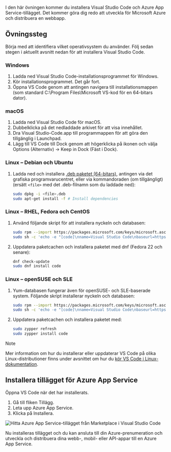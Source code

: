 I den här övningen kommer du installera Visual Studio Code och Azure App Service-tillägget. Det kommer göra dig redo att utveckla för Microsoft Azure och distribuera en webbapp.

## <a name="exercise-steps"></a>Övningssteg

Börja med att identifiera vilket operativsystem du använder. Följ sedan stegen i aktuellt avsnitt nedan för att installera Visual Studio Code.

### <a name="windows"></a>Windows

1. Ladda ned Visual Studio Code-installationsprogrammet för Windows.
2. Kör installationsprogrammet. Det går fort.
3. Öppna VS Code genom att antingen navigera till installationsmappen (som standard C:\Program Files\Microsoft VS-kod för en 64-bitars dator).

### <a name="macos"></a>macOS

1. Ladda ned Visual Studio Code för macOS.
2. Dubbelklicka på det nedladdade arkivet för att visa innehållet.
3. Dra Visual Studio-Code.app till programmappen för att göra den tillgänglig i Launchpad.
4. Lägg till VS Code till Dock genom att högerklicka på ikonen och välja Options (Alternativ) -> Keep in Dock (Fäst i Dock).

### <a name="linux--debian-and-ubuntu"></a>Linux – Debian och Ubuntu

1. Ladda ned och installera [.deb paketet (64-bitars)](https://go.microsoft.com/fwlink/?LinkID=760868), antingen via det grafiska programvarucentret, eller via kommandoraden (om tillgängligt) (ersätt `<file>` med det .deb-filnamn som du laddade ned):

    ```bash
    sudo dpkg -i <file>.deb
    sudo apt-get install -f # Install dependencies
    ```

### <a name="linux--rhel-fedora-and-centos"></a>Linux – RHEL, Fedora och CentOS

1. Använd följande skript för att installera nyckeln och databasen:

    ```bash
    sudo rpm --import https://packages.microsoft.com/keys/microsoft.asc
    sudo sh -c 'echo -e "[code]\nname=Visual Studio Code\nbaseurl=https://packages.microsoft.com/yumrepos/vscode\nenabled=1\ngpgcheck=1\ngpgkey=https://packages.microsoft.com/keys/microsoft.asc" > /etc/yum.repos.d/vscode.repo'
    ```

1. Uppdatera paketcachen och installera paketet med dnf (Fedora 22 och senare):

    ```bash
    dnf check-update
    sudo dnf install code
    ```

### <a name="linux--opensuse-and-sle"></a>Linux – openSUSE och SLE

1. Yum-databasen fungerar även för openSUSE- och SLE-baserade system. Följande skript installerar nyckeln och databasen:

    ```bash
    sudo rpm --import https://packages.microsoft.com/keys/microsoft.asc
    sudo sh -c 'echo -e "[code]\nname=Visual Studio Code\nbaseurl=https://packages.microsoft.com/yumrepos/vscode\nenabled=1\ntype=rpm-md\ngpgcheck=1\ngpgkey=https://packages.microsoft.com/keys/microsoft.asc" > /etc/zypp/repos.d/vscode.repo'
    ```

1. Uppdatera paketcachen och installera paketet med:

    ```bash
    sudo zypper refresh
    sudo zypper install code
    ```

> [!NOTE]
> Mer information om hur du installerar eller uppdaterar VS Code på olika Linux-distributioner finns under avsnittet om hur du [kör VS Code i Linux-dokumentation](https://code.visualstudio.com/docs/setup/linux).

## <a name="install-azure-app-service-extension"></a>Installera tillägget för Azure App Service

Öppna VS Code när det har installerats.

1. Gå till fliken Tillägg.
2. Leta upp Azure App Service.
3. Klicka på Installera.

![Hitta Azure App Service-tillägget från Marketplace i Visual Studio Code](../media-draft/3-install-azure-extension.png)

Nu installeras tillägget och du kan ansluta till din Azure-prenumeration och utveckla och distribuera dina webb-, mobil- eller API-appar till en Azure App Service.
